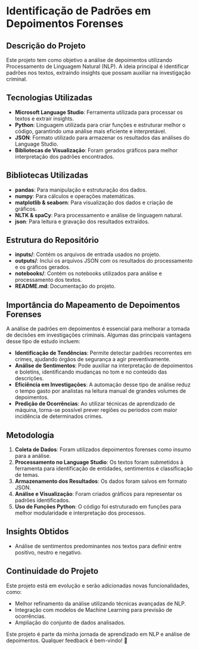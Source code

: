 # Identificação de Padrões em Depoimentos Forenses

## Descrição do Projeto
Este projeto tem como objetivo a análise de depoimentos utilizando Processamento de Linguagem Natural (NLP). A ideia principal é identificar padrões nos textos, extraindo insights que possam auxiliar na investigação criminal.

## Tecnologias Utilizadas
- **Microsoft Language Studio**: Ferramenta utilizada para processar os textos e extrair insights.
- **Python**: Linguagem utilizada para criar funções e estruturar melhor o código, garantindo uma análise mais eficiente e interpretável.
- **JSON**: Formato utilizado para armazenar os resultados das análises do Language Studio.
- **Bibliotecas de Visualização**: Foram gerados gráficos para melhor interpretação dos padrões encontrados.

## Bibliotecas Utilizadas
- **pandas**: Para manipulação e estruturação dos dados.
- **numpy**: Para cálculos e operações matemáticas.
- **matplotlib & seaborn**: Para visualização dos dados e criação de gráficos.
- **NLTK & spaCy**: Para processamento e análise de linguagem natural.
- **json**: Para leitura e gravação dos resultados extraídos.

## Estrutura do Repositório
- **inputs/**: Contém os arquivos de entrada usados no projeto.
- **outputs/**: Inclui os arquivos JSON com os resultados do processamento e os gráficos gerados.
- **notebooks/**: Contém os notebooks utilizados para análise e processamento dos textos.
- **README.md**: Documentação do projeto.

## Importância do Mapeamento de Depoimentos Forenses
A análise de padrões em depoimentos é essencial para melhorar a tomada de decisões em investigações criminais. Algumas das principais vantagens desse tipo de estudo incluem:
- **Identificação de Tendências**: Permite detectar padrões recorrentes em crimes, ajudando órgãos de segurança a agir preventivamente.
- **Análise de Sentimentos**: Pode auxiliar na interpretação de depoimentos e boletins, identificando mudanças no tom e no conteúdo das descrições.
- **Eficiência em Investigações**: A automação desse tipo de análise reduz o tempo gasto por analistas na leitura manual de grandes volumes de depoimentos.
- **Predição de Ocorrências**: Ao utilizar técnicas de aprendizado de máquina, torna-se possível prever regiões ou períodos com maior incidência de determinados crimes.

## Metodologia
1. **Coleta de Dados**: Foram utilizados depoimentos forenses como insumo para a análise.
2. **Processamento no Language Studio**: Os textos foram submetidos à ferramenta para identificação de entidades, sentimentos e classificação de temas.
3. **Armazenamento dos Resultados**: Os dados foram salvos em formato JSON.
4. **Análise e Visualização**: Foram criados gráficos para representar os padrões identificados.
5. **Uso de Funções Python**: O código foi estruturado em funções para melhor modularidade e interpretação dos processos.

## Insights Obtidos
- Análise de sentimentos predominantes nos textos para definir entre positivo, neutro e negativo.

## Continuidade do Projeto
Este projeto está em evolução e serão adicionadas novas funcionalidades, como:
- Melhor refinamento da análise utilizando técnicas avançadas de NLP.
- Integração com modelos de Machine Learning para previsão de ocorrências.
- Ampliação do conjunto de dados analisados.

Este projeto é parte da minha jornada de aprendizado em NLP e análise de depoimentos. Qualquer feedback é bem-vindo! 🚀

